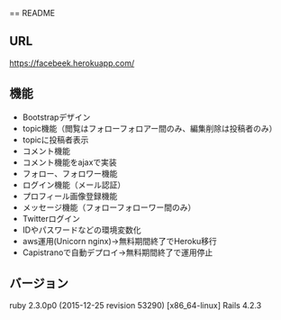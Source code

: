 == README

## URL

https://facebeek.herokuapp.com/

## 機能

- Bootstrapデザイン
- topic機能（閲覧はフォローフォロアー間のみ、編集削除は投稿者のみ）
- topicに投稿者表示
- コメント機能
- コメント機能をajaxで実装
- フォロー、フォロワー機能
- ログイン機能（メール認証）
- プロフィール画像登録機能
- メッセージ機能（フォローフォローワー間のみ）
- Twitterログイン
- IDやパスワードなどの環境変数化
- aws運用(Unicorn nginx)→無料期間終了でHeroku移行
- Capistranoで自動デプロイ→無料期間終了で運用停止

## バージョン

ruby 2.3.0p0 (2015-12-25 revision 53290) [x86_64-linux]
Rails 4.2.3
